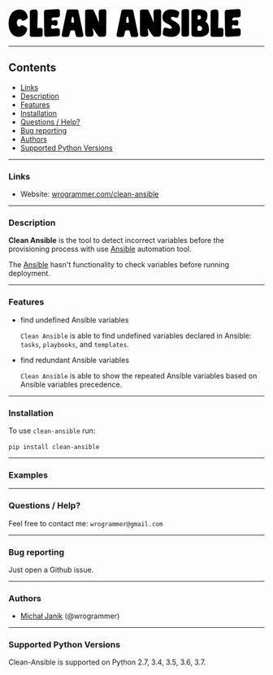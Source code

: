 ![Clean Ansible Logo](/logos/clean_ansible_logo.png)

------------
## Contents
* [Links](https://github.com/wrogrammer/clean-ansible#Links)
* [Description](https://github.com/wrogrammer/clean-ansible#Description)
* [Features](https://github.com/wrogrammer/clean-ansible#Features)
* [Installation](https://github.com/wrogrammer/clean-ansible#Installation)
* [Questions / Help?](https://github.com/wrogrammer/clean-ansible#questions--help)
* [Bug reporting](https://github.com/wrogrammer/clean-ansible#bug-reporting)
* [Authors](https://github.com/wrogrammer/clean-ansible#Authors)
* [Supported Python Versions](https://github.com/wrogrammer/clean-ansible#supported-python-versions)


------------
### Links
- Website: [wrogrammer.com/clean-ansible](https://wrogrammer.com/ "wrogrammer.com/clean-ansible")

------------
### Description
**Clean Ansible** is the tool to detect incorrect variables before the provisioning process with use [Ansible](https://github.com/ansible/ansible "Ansible") automation tool.

The [Ansible](https://github.com/ansible/ansible "Ansible") hasn't functionality to check variables before running deployment.

------------
### Features
- find undefined Ansible variables

  `Clean Ansible` is able to find undefined variables declared in Ansible: `tasks`, `playbooks`, and `templates`.

- find redundant Ansible variables

  `Clean Ansible` is able to show the repeated Ansible variables based on Ansible variables precedence.

------------
### Installation

To use `clean-ansible` run:

```pip install clean-ansible```

------------
### Examples

------------
### Questions / Help?

Feel free to contact me:
`wrogrammer@gmail.com`
 
------------
### Bug reporting
Just open a Github issue.

------------
### Authors
- [Michał Janik](https://www.linkedin.com/in/michal-janik/ "Michał Janik") (@wrogrammer)

------------
### Supported Python Versions
Clean-Ansible is supported on Python 2.7, 3.4, 3.5, 3.6, 3.7.
